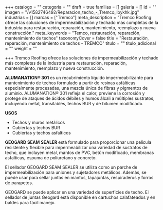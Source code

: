 +++
catalogo = ""
categoria = ""
draft = true
familias = []
galeria = []
id = ""
imagen = "/v1582746492/Reparacion_techo_-_Tremco_lbykhk.jpg"
industrias = []
marcas = ["Tremco"]
meta_description = "Tremco Roofing ofrece las soluciones de impermeabilización y techado más completas de la industria para restauración, reparación, mantenimiento, reemplazo y nueva construcción."
meta_keywords = "Temco, restauración, reparación, mantenimiento de techos"
taxonomyCover = false
title = "Restauración, reparación, mantenimiento de techos - TREMCO"
titulo = ""
titulo_adicional = ""
weight = ""

+++
Tremco Roofing ofrece las soluciones de impermeabilización y techado más completas de la industria para restauración, reparación, mantenimiento, reemplazo y nueva construcción.

**ALUMANATION® 301** es un recubrimiento líquido impermeabilizante para mantenimiento de techos formulado a partir de resinas asfálticas especialmente procesadas, una mezcla única de fibras y pigmentos de aluminio. ALUMANATION® 301 refleja el calor, previene la corrosión y protege de ataques de ácidos débiles y humos álcali a múltiples sustratos, incluyendo metal, transitables, techos BUR y de bitumen modificado.

**USOS**

* Techos y muros metálicos
* Cubiertas y techos BUR
* Cubiertas y techos asfalticos

**GEOGARD SEAM SEALER** está formulado para proporcionar una película resistente y flexible para impermeabilizar una variedad de sustratos de techo, que incluyen metal, mantos de PVC, betún modificado, membranas asfalticas, espuma de poliuretano y concreto.

El sellador GEOGARD SEAM SEALER se utiliza como un parche de impermeabilización para uniones y sujetadores metálicos. Además, se puede usar para sellar juntas en mantos, tapajuntas, respiraderos y forros de parapetos.

GEOGARD se puede aplicar en una variedad de superficies de techo. El sellador de juntas Geogard está disponible en cartuchos calafateados y en baldes para fácil manejo.